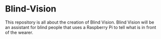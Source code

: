 # Blind-Vision #

This repository is all about the creation of Blind Vision. Blind Vision will be an assistant for blind people that uses a Raspberry Pi to tell what is in front of the wearer.
